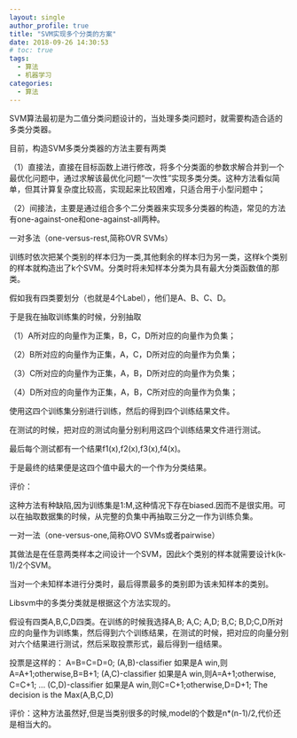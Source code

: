 ```yaml
---
layout: single
author_profile: true
title: "SVM实现多个分类的方案"
date: 2018-09-26 14:30:53
# toc: true
tags:
  - 算法
  - 机器学习
categories:
  - 算法
---
```


SVM算法最初是为二值分类问题设计的，当处理多类问题时，就需要构造合适的多类分类器。

目前，构造SVM多类分类器的方法主要有两类

（1）直接法，直接在目标函数上进行修改，将多个分类面的参数求解合并到一个最优化问题中，通过求解该最优化问题“一次性”实现多类分类。这种方法看似简单，但其计算复杂度比较高，实现起来比较困难，只适合用于小型问题中；

（2）间接法，主要是通过组合多个二分类器来实现多分类器的构造，常见的方法有one-against-one和one-against-all两种。

一对多法（one-versus-rest,简称OVR SVMs）

训练时依次把某个类别的样本归为一类,其他剩余的样本归为另一类，这样k个类别的样本就构造出了k个SVM。分类时将未知样本分类为具有最大分类函数值的那类。

假如我有四类要划分（也就是4个Label），他们是A、B、C、D。

于是我在抽取训练集的时候，分别抽取

（1）A所对应的向量作为正集，B，C，D所对应的向量作为负集；

（2）B所对应的向量作为正集，A，C，D所对应的向量作为负集；

（3）C所对应的向量作为正集，A，B，D所对应的向量作为负集；

（4）D所对应的向量作为正集，A，B，C所对应的向量作为负集；

使用这四个训练集分别进行训练，然后的得到四个训练结果文件。

在测试的时候，把对应的测试向量分别利用这四个训练结果文件进行测试。

最后每个测试都有一个结果f1(x),f2(x),f3(x),f4(x)。

于是最终的结果便是这四个值中最大的一个作为分类结果。

评价：

这种方法有种缺陷,因为训练集是1:M,这种情况下存在biased.因而不是很实用。可以在抽取数据集的时候，从完整的负集中再抽取三分之一作为训练负集。

一对一法（one-versus-one,简称OVO SVMs或者pairwise）

其做法是在任意两类样本之间设计一个SVM，因此k个类别的样本就需要设计k(k-1)/2个SVM。

当对一个未知样本进行分类时，最后得票最多的类别即为该未知样本的类别。

Libsvm中的多类分类就是根据这个方法实现的。

假设有四类A,B,C,D四类。在训练的时候我选择A,B; A,C; A,D; B,C; B,D;C,D所对应的向量作为训练集，然后得到六个训练结果，在测试的时候，把对应的向量分别对六个结果进行测试，然后采取投票形式，最后得到一组结果。

投票是这样的：
A=B=C=D=0;
(A,B)-classifier 如果是A win,则A=A+1;otherwise,B=B+1;
(A,C)-classifier 如果是A win,则A=A+1;otherwise, C=C+1;
...
(C,D)-classifier 如果是A win,则C=C+1;otherwise,D=D+1;
The decision is the Max(A,B,C,D)

评价：这种方法虽然好,但是当类别很多的时候,model的个数是n*(n-1)/2,代价还是相当大的。